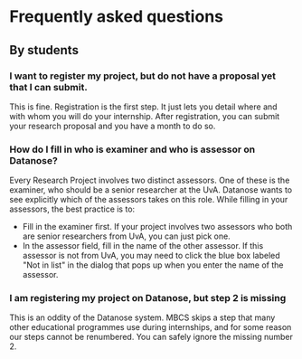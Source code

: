 # Frequently asked questions

## By students

### I want to register my project, but do not have a proposal yet that I can submit.
This is fine. Registration is the first step. It just lets you detail where and with whom you will do your internship. After registration, you can submit your research proposal and you have a month to do so.

### How do I fill in who is examiner and who is assessor on Datanose?
Every Research Project involves two distinct assessors. One of these is the examiner, who should be a senior researcher at the UvA. Datanose wants to see explicitly which of the assessors takes on this role. While filling in your assessors, the best practice is to:

* Fill in the examiner first. If your project involves two assessors who both are senior researchers from UvA, you can just pick one.
* In the assessor field, fill in the name of the other assessor. If this assessor is not from UvA, you may need to click the blue box labeled "Not in list" in the dialog that pops up when you enter the name of the assessor.

### I am registering my project on Datanose, but step 2 is missing
This is an oddity of the Datanose system. MBCS skips a step that many other educational programmes use during internships, and for some reason our steps cannot be renumbered. You can safely ignore the missing number 2.

